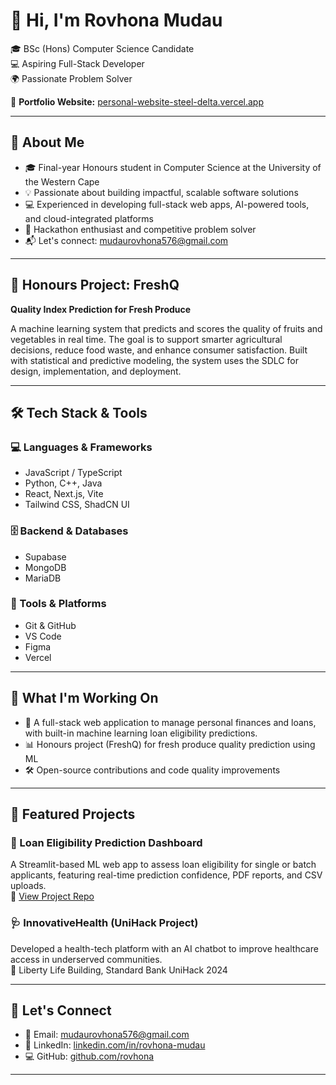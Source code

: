 # 👋 Hi, I'm Rovhona Mudau

🎓 BSc (Hons) Computer Science Candidate  
💻 Aspiring Full-Stack Developer  
🌍 Passionate Problem Solver

🔗 **Portfolio Website:** [personal-website-steel-delta.vercel.app](https://personal-website-rovhona-mudaus-projects.vercel.app/)

---

## 🌟 About Me

- 🎓 Final-year Honours student in Computer Science at the University of the Western Cape  
- 💡 Passionate about building impactful, scalable software solutions  
- 💻 Experienced in developing full-stack web apps, AI-powered tools, and cloud-integrated platforms  
- 🧠 Hackathon enthusiast and competitive problem solver  
- 📬 Let's connect: [mudaurovhona576@gmail.com](mailto:mudaurovhona576@gmail.com)

---

## 🧠 Honours Project: FreshQ

**Quality Index Prediction for Fresh Produce**

A machine learning system that predicts and scores the quality of fruits and vegetables in real time. The goal is to support smarter agricultural decisions, reduce food waste, and enhance consumer satisfaction. Built with statistical and predictive modeling, the system uses the SDLC for design, implementation, and deployment.

---

## 🛠️ Tech Stack & Tools

### 💻 Languages & Frameworks
- JavaScript / TypeScript  
- Python, C++, Java  
- React, Next.js, Vite  
- Tailwind CSS, ShadCN UI  

### 🗄️ Backend & Databases
- Supabase  
- MongoDB
- MariaDB  

### 🧰 Tools & Platforms
- Git & GitHub  
- VS Code  
- Figma  
- Vercel  

---

## 🚧 What I'm Working On

- 🚀 A full-stack web application to manage personal finances and loans, with built-in machine learning loan eligibility predictions.  
- 📊 Honours project (FreshQ) for fresh produce quality prediction using ML   
- 🛠 Open-source contributions and code quality improvements  

---

## 📌 Featured Projects

### 🏦 Loan Eligibility Prediction Dashboard  
A Streamlit-based ML web app to assess loan eligibility for single or batch applicants, featuring real-time prediction confidence, PDF reports, and CSV uploads.  
📁 [View Project Repo](https://github.com/Rovhona/Loan-Eligibility-System)

### 🩺 InnovativeHealth (UniHack Project)  
Developed a health-tech platform with an AI chatbot to improve healthcare access in underserved communities.  
📍 Liberty Life Building, Standard Bank UniHack 2024

---

## 🤝 Let's Connect

- 📧 Email: [mudaurovhona576@gmail.com](mailto:mudaurovhona576@gmail.com)  
- 💼 LinkedIn: [linkedin.com/in/rovhona-mudau](https://linkedin.com/in/rovhona-mudau)  
- 💻 GitHub: [github.com/rovhona](https://github.com/rovhona)

---
